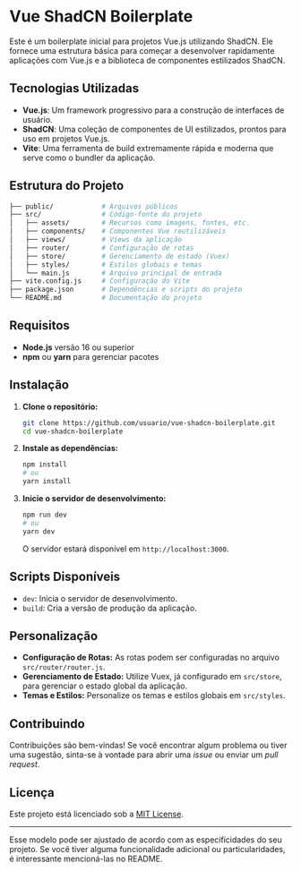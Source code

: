 # Vue ShadCN Boilerplate

Este é um boilerplate inicial para projetos Vue.js utilizando ShadCN. Ele fornece uma estrutura básica para começar a desenvolver rapidamente aplicações com Vue.js e a biblioteca de componentes estilizados ShadCN.

## Tecnologias Utilizadas

- **Vue.js**: Um framework progressivo para a construção de interfaces de usuário.
- **ShadCN**: Uma coleção de componentes de UI estilizados, prontos para uso em projetos Vue.js.
- **Vite**: Uma ferramenta de build extremamente rápida e moderna que serve como o bundler da aplicação.

## Estrutura do Projeto

```bash
├── public/            # Arquivos públicos
├── src/               # Código-fonte do projeto
│   ├── assets/        # Recursos como imagens, fontes, etc.
│   ├── components/    # Componentes Vue reutilizáveis
│   ├── views/         # Views da aplicação
│   ├── router/        # Configuração de rotas
│   ├── store/         # Gerenciamento de estado (Vuex)
│   ├── styles/        # Estilos globais e temas
│   └── main.js        # Arquivo principal de entrada
├── vite.config.js     # Configuração do Vite
├── package.json       # Dependências e scripts do projeto
└── README.md          # Documentação do projeto
```

## Requisitos

- **Node.js** versão 16 ou superior
- **npm** ou **yarn** para gerenciar pacotes

## Instalação

1. **Clone o repositório:**

   ```bash
   git clone https://github.com/usuario/vue-shadcn-boilerplate.git
   cd vue-shadcn-boilerplate
   ```

2. **Instale as dependências:**

   ```bash
   npm install
   # ou
   yarn install
   ```

3. **Inicie o servidor de desenvolvimento:**

   ```bash
   npm run dev
   # ou
   yarn dev
   ```

   O servidor estará disponível em `http://localhost:3000`.

## Scripts Disponíveis

- `dev`: Inicia o servidor de desenvolvimento.
- `build`: Cria a versão de produção da aplicação.

## Personalização

- **Configuração de Rotas:** As rotas podem ser configuradas no arquivo `src/router/router.js`.
- **Gerenciamento de Estado:** Utilize Vuex, já configurado em `src/store`, para gerenciar o estado global da aplicação.
- **Temas e Estilos:** Personalize os temas e estilos globais em `src/styles`.

## Contribuindo

Contribuições são bem-vindas! Se você encontrar algum problema ou tiver uma sugestão, sinta-se à vontade para abrir uma _issue_ ou enviar um _pull request_.

## Licença

Este projeto está licenciado sob a [MIT License](LICENSE).

---

Esse modelo pode ser ajustado de acordo com as especificidades do seu projeto. Se você tiver alguma funcionalidade adicional ou particularidades, é interessante mencioná-las no README.
